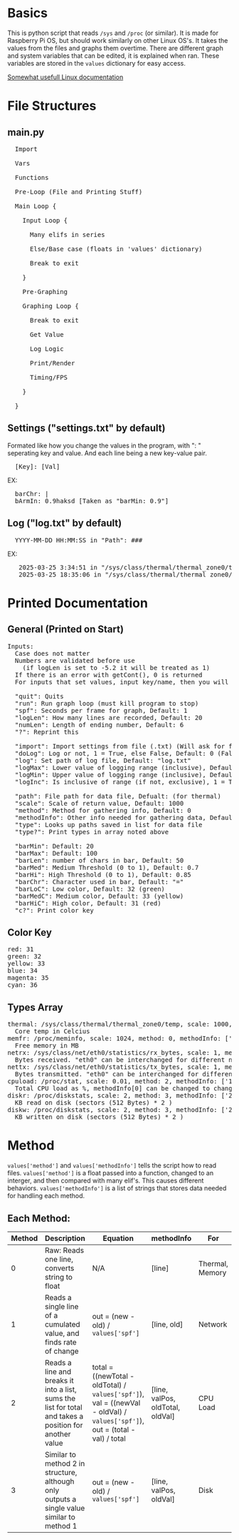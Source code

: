 # Basics

This is python script that reads `/sys` and `/proc` (or similar). It is made for Raspberry Pi OS, but should work similarly on other Linux OS's. It takes the values from the files and graphs them overtime. There are different graph and system variables that can be edited, it is explained when ran. These variables are stored in the `values` dictionary for easy access.

[Somewhat usefull Linux documentation](https://www.kernel.org/doc/Documentation/ABI/testing/)

# File Structures

## __main__.py

<pre style="overflow-x: scroll;">
  Import
  
  Vars
  
  Functions
  
  Pre-Loop (File and Printing Stuff)
  
  Main Loop {
    
    Input Loop {
      
      Many elifs in series
      
      Else/Base case (floats in 'values' dictionary)
      
      Break to exit
      
    }
    
    Pre-Graphing
    
    Graphing Loop {
      
      Break to exit
      
      Get Value
      
      Log Logic
      
      Print/Render
      
      Timing/FPS
      
    }
    
  }
</pre>

## Settings ("settings.txt" by default)

Formated like how you change the values in the program, with ": " seperating key and value. And each line being a new key-value pair.

<pre style="overflow-x: scroll;">
  [Key]: [Val]
</pre>

EX:

<pre style="overflow-x: scroll;">
  barChr: |
  bArmIn: 0.9haksd [Taken as "barMin: 0.9"]
</pre>

## Log ("log.txt" by default)

<pre style="overflow-x: scroll;">
  YYYY-MM-DD HH:MM:SS in "Path": ###
</pre>

EX:

<pre style="overflow-x: scroll;">
   2025-03-25 3:34:51 in "/sys/class/thermal/thermal_zone0/temp": 95.32
   2025-03-25 18:35:06 in "/sys/class/thermal/thermal_zone0/temp": -1.0
</pre>

# Printed Documentation

## General (Printed on Start)

<pre style="overflow-x: scroll;">
Inputs:
  Case does not matter
  Numbers are validated before use
    (if logLen is set to -5.2 it will be treated as 1)
  If there is an error with getCont(), 0 is returned
  For inputs that set values, input key/name, then you will be prompted to set value

  "quit": Quits
  "run": Run graph loop (must kill program to stop)
  "spf": Seconds per frame for graph, Default: 1
  "logLen": How many lines are recorded, Default: 20
  "numLen": Length of ending number, Default: 6
  "?": Reprint this

  "import": Import settings from file (.txt) (Will ask for file name)
  "doLog": Log or not, 1 = True, else False, Default: 0 (False)
  "log": Set path of log file, Default: "log.txt"
  "logMax": Lower value of logging range (inclusive), Default: 90
  "logMin": Upper value of logging range (inclusive), Default: 0
  "logInc": Is inclusive of range (if not, exclusive), 1 = True, else False, Default: 0 (False)

  "path": File path for data file, Defualt: (for thermal)
  "scale": Scale of return value, Default: 1000
  "method": Method for gathering info, Default: 0
  "methodInfo": Other info needed for gathering data, Default: ["0"]
  "type": Looks up paths saved in list for data file
  "type?": Print types in array noted above

  "barMin": Default: 20 
  "barMax": Default: 100
  "barLen": number of chars in bar, Default: 50
  "barMed": Medium Threshold (0 to 1), Default: 0.7
  "barHi": High Threshold (0 to 1), Default: 0.85
  "barChr": Character used in bar, Default: "="
  "barLoC": Low color, Default: 32 (green)
  "barMedC": Medium color, Default: 33 (yellow)
  "barHiC": High color, Default: 31 (red)
  "c?": Print color key
</pre>

## Color Key

<pre style="overflow-x: scroll;">
red: 31
green: 32
yellow: 33
blue: 34
magenta: 35
cyan: 36
</pre>

## Types Array

<pre style="overflow-x: scroll;">
thermal: /sys/class/thermal/thermal_zone0/temp, scale: 1000, method: 0, methodInfo: ['0']
  Core temp in Celcius
memfr: /proc/meminfo, scale: 1024, method: 0, methodInfo: ['1']
  Free memory in MB
netrx: /sys/class/net/eth0/statistics/rx_bytes, scale: 1, method: 1, methodInfo: ['0', '']
  Bytes received. "eth0" can be interchanged for different network device
nettx: /sys/class/net/eth0/statistics/tx_bytes, scale: 1, method: 1, methodInfo: ['0', '']
  Bytes transmitted. "eth0" can be interchanged for different network device
cpuload: /proc/stat, scale: 0.01, method: 2, methodInfo: ['1', '4', '', '']
  Total CPU load as %, methodInfo[0] can be changed to change core
diskr: /proc/diskstats, scale: 2, method: 3, methodInfo: ['24', '5', '']
  KB read on disk (sectors (512 Bytes) * 2 )
diskw: /proc/diskstats, scale: 2, method: 3, methodInfo: ['24', '9', '']
  KB written on disk (sectors (512 Bytes) * 2 )
</pre>

# Method

`values['method']` and `values['methodInfo']` tells the script how to read files. `values['method']` is a float passed into a function, changed to an interger, and then compared with many elif's. This causes different behaviors. `values['methodInfo']` is a list of strings that stores data needed for handling each method.

## Each Method:

| Method | Description | Equation | methodInfo | For |
| ------ | ----------- | -------- | ---------- | --- |
| 0 | Raw: Reads one line, converts string to float | N/A | [line] | Thermal, Memory |
| 1 | Reads a single line of a cumulated value, and finds rate of change | out = (new - old) / `values['spf']` | [line, old] | Network |
| 2 | Reads a line and breaks it into a list, sums the list for total and takes a position for another value | total = ((newTotal - oldTotal) / `values['spf']`), val = ((newVal - oldVal) / `values['spf']`), out = (total - val) / total | [line, valPos, oldTotal, oldVal] | CPU Load |
| 3 | Similar to method 2 in structure, although only outputs a single value similar to method 1 | out = (new - old) / `values['spf']` | [line, valPos, oldVal] | Disk
